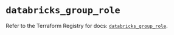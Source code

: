 # `databricks_group_role`

Refer to the Terraform Registry for docs: [`databricks_group_role`](https://registry.terraform.io/providers/databricks/databricks/1.49.1/docs/resources/group_role).
